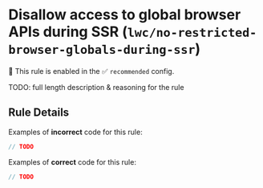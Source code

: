# Disallow access to global browser APIs during SSR (`lwc/no-restricted-browser-globals-during-ssr`)

💼 This rule is enabled in the ✅ `recommended` config.

<!-- end auto-generated rule header -->

TODO: full length description & reasoning for the rule

## Rule Details

Examples of **incorrect** code for this rule:

```js
// TODO
```

Examples of **correct** code for this rule:

```js
// TODO
```

<!--
## When Not To Use It

TODO: when not to use it
-->

<!--
## Further Reading

TODO: further reading
-->
